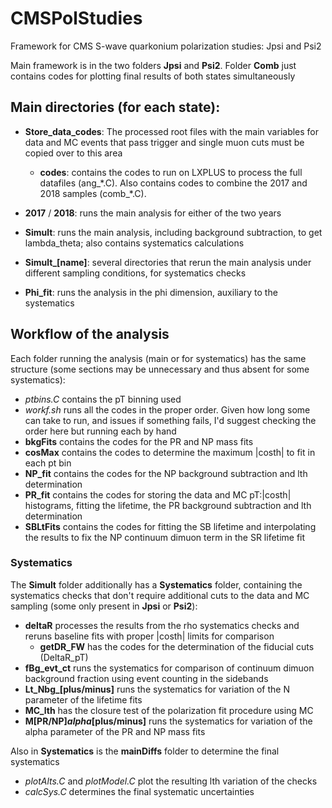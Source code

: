 # CMSPolStudies
Framework for CMS S-wave quarkonium polarization studies: Jpsi and Psi2  

Main framework is in the two folders **Jpsi** and **Psi2**. Folder **Comb** just contains codes for plotting final results of both states simultaneously

## Main directories (for each state):

- **Store_data_codes**: The processed root files with the main variables for data and MC events that pass trigger and single muon cuts must be copied over to this area
  - **codes**: contains the codes to run on LXPLUS to process the full datafiles (ang_\*.C). Also contains codes to combine the 2017 and 2018 samples (comb_\*.C). 

- **2017** / **2018**: runs the main analysis for either of the two years

- **Simult**: runs the main analysis, including background subtraction, to get lambda_theta; also contains systematics calculations

- **Simult_[name]**: several directories that rerun the main analysis under different sampling conditions, for systematics checks

- **Phi_fit**: runs the analysis in the phi dimension, auxiliary to the systematics

## Workflow of the analysis

Each folder running the analysis (main or for systematics) has the same structure (some sections may be unnecessary and thus absent for some systematics):
- *ptbins.C* contains the pT binning used
- *workf.sh* runs all the codes in the proper order. Given how long some can take to run, and issues if something fails, I'd suggest checking the order here but running each by hand
- **bkgFits** contains the codes for the PR and NP mass fits
- **cosMax** contains the codes to determine the maximum |costh| to fit in each pt bin
- **NP_fit** contains the codes for the NP background subtraction and lth determination
- **PR_fit** contains the codes for storing the data and MC pT:|costh| histograms, fitting the lifetime, the PR background subtraction and lth determination
- **SBLtFits** contains the codes for fitting the SB lifetime and interpolating the results to fix the NP continuum dimuon term in the SR lifetime fit

### Systematics

The **Simult** folder additionally has a **Systematics** folder, containing the systematics checks that don't require additional cuts to the data and MC sampling (some only present in **Jpsi** or **Psi2**):
- **deltaR** processes the results from the rho systematics checks and reruns baseline fits with proper |costh| limits for comparison
  - **getDR_FW** has the codes for the determination of the fiducial cuts (DeltaR_pT)
- **fBg_evt_ct** runs the systematics for comparison of continuum dimuon background fraction using event counting in the sidebands
- **Lt_Nbg_[plus/minus]** runs the systematics for variation of the N parameter of the lifetime fits
- **MC_lth** has the closure test of the polarization fit procedure using MC
- **M[PR/NP]_alpha_[plus/minus]** runs the systematics for variation of the alpha parameter of the PR and NP mass fits

Also in **Systematics** is the **mainDiffs** folder to determine the final systematics
- *plotAlts.C* and *plotModel.C* plot the resulting lth variation of the checks
- *calcSys.C* determines the final systematic uncertainties
